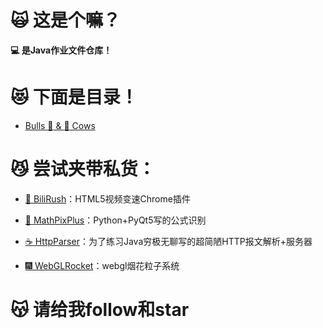# :scream_cat: 这是个嘛？

__:computer: 是Java作业文件仓库！__

# :heart_eyes_cat: 下面是目录！

- [Bulls :ox: & :cow2: Cows](bulls_and_cows/README.md)

# :smirk_cat: 尝试夹带私货：

- [:movie_camera: BiliRush](https://github.com/chrysocolla/BiliRush)：HTML5视频变速Chrome插件

- [:snake: MathPixPlus](https://github.com/chrysocolla/MathPixPlus)：Python+PyQt5写的公式识别

- [:coffee: HttpParser](https://github.com/chrysocolla/HttpParser)：为了练习Java穷极无聊写的超简陋HTTP报文解析+服务器

- [:fireworks: WebGLRocket](https://github.com/chrysocolla/WebGLRocket)：webgl烟花粒子系统

# :kissing_cat: 请给我follow和star